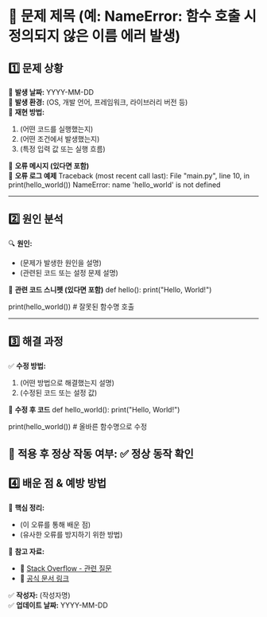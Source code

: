 # 🐛 문제 제목 (예: NameError: 함수 호출 시 정의되지 않은 이름 에러 발생)

## 1️⃣ 문제 상황  
🔹 **발생 날짜:** YYYY-MM-DD  
🔹 **발생 환경:** (OS, 개발 언어, 프레임워크, 라이브러리 버전 등)  
🔹 **재현 방법:**  
1. (어떤 코드를 실행했는지)  
2. (어떤 조건에서 발생했는지)  
3. (특정 입력 값 또는 실행 흐름)  

📌 **오류 메시지 (있다면 포함)**  
🔹 **오류 로그 예제**
Traceback (most recent call last):
  File "main.py", line 10, in <module>
    print(hello_world())
NameError: name 'hello_world' is not defined

---

## 2️⃣ 원인 분석  
🔍 **원인:**  
- (문제가 발생한 원인을 설명)  
- (관련된 코드 또는 설정 문제 설명)  

📌 **관련 코드 스니펫 (있다면 포함)**
def hello():
    print("Hello, World!")

print(hello_world())  # 잘못된 함수명 호출

---

## 3️⃣ 해결 과정  
✅ **수정 방법:**  
1. (어떤 방법으로 해결했는지 설명)  
2. (수정된 코드 또는 설정 값)  

📌 **수정 후 코드**
def hello_world():
    print("Hello, World!")

print(hello_world())  # 올바른 함수명으로 수정

📌 **적용 후 정상 작동 여부:** ✅ 정상 동작 확인  
---

## 4️⃣ 배운 점 & 예방 방법  
📌 **핵심 정리:**  
- (이 오류를 통해 배운 점)  
- (유사한 오류를 방지하기 위한 방법)  

📌 **참고 자료:**  
- 🔗 [Stack Overflow - 관련 질문](https://stackoverflow.com/)  
- 📖 [공식 문서 링크](https://docs.python.org/3/)  

✅ **작성자:** (작성자명)  
✅ **업데이트 날짜:** YYYY-MM-DD  
